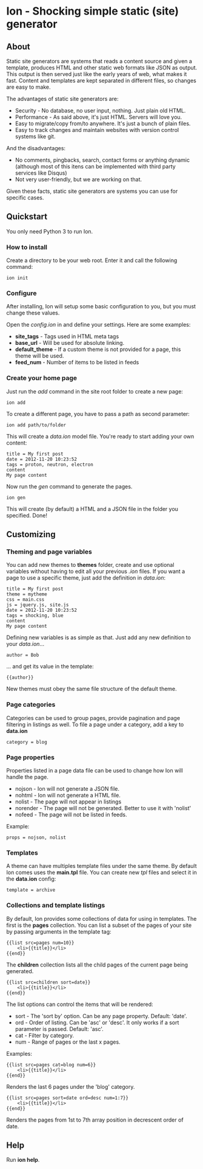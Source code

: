 # Ion - Shocking simple static (site) generator

## About
Static site generators are systems that reads a content source and given a template, produces HTML and other static web formats like JSON as output. This output is then served just like the early years of web, what makes it fast. Content and templates are kept separated in different files, so changes are easy to make.

The advantages of static site generators are:
* Security - No database, no user input, nothing. Just plain old HTML.
* Performance - As said above, it's just HTML. Servers will love you.
* Easy to migrate/copy from/to anywhere. It's just a bunch of plain files.
* Easy to track changes and maintain websites with version control systems like git.

And the disadvantages:
* No comments, pingbacks, search, contact forms or anything dynamic (although most of this itens can be implemented with third party services like Disqus)
* Not very user-friendly, but we are working on that.

Given these facts, static site generators are systems you can use for specific cases.

## Quickstart
You only need Python 3 to run Ion.

### How to install
Create a directory to be your web root. Enter it and call the following command:
    
	ion init

### Configure
After installing, Ion will setup some basic configuration to you, but you must change these values.

Open the *config.ion* in and define your settings. Here are some examples:
* **site_tags** - Tags used in HTML meta tags
* **base_url** - Will be used for absolute linking.
* **default_theme** - If a custom theme is not provided for a page, this theme will be used.
* **feed_num** - Number of items to be listed in feeds

### Create your home page
Just run the *add* command in the site root folder to create a new page:

    ion add
    
To create a different page, you have to pass a path as second parameter:

    ion add path/to/folder

This will create a *data.ion* model file. You're ready to start adding your own content:

    title = My first post
    date = 2012-11-20 10:23:52
    tags = proton, neutron, electron
    content
    My page content

Now run the *gen* command to generate the pages.
    
    ion gen

This will create (by default) a HTML and a JSON file in the folder you specified. Done!

## Customizing
### Theming and page variables
You can add new themes to **themes** folder, create and use optional variables without having to edit all your previous *.ion* files. If you want a page to use a specific theme, just add the definition in *data.ion*:

    title = My first post
    theme = mytheme
    css = main.css
    js = jquery.js, site.js
    date = 2012-11-20 10:23:52
    tags = shocking, blue
    content
    My page content

Defining new variables is as simple as that. Just add any new definition to your *data.ion*...

    author = Bob

... and get its value in the template:

    {{author}}

New themes must obey the same file structure of the default theme.

### Page categories
Categories can be used to group pages, provide pagination and page filtering in listings as well.
To file a page under a category, add a key to **data.ion**

	category = blog

### Page properties
Properties listed in a page data file can be used to change how Ion will handle the page.

* nojson - Ion will not generate a JSON file.
* nohtml - Ion will not generate a HTML file.
* nolist - The page will not appear in listings
* norender - The page will not be generated. Better to use it with 'nolist'
* nofeed - The page will not be listed in feeds.

Example:

	props = nojson, nolist

### Templates
A theme can have multiples template files under the same theme. By default Ion comes uses the **main.tpl** file. You can create new *tpl* files and select it in the **data.ion** config:

    template = archive

### Collections and template listings
By default, Ion provides some collections of data for using in templates. The first is the **pages** collection. You can list a subset of the pages of your site by passing arguments in the template tag:

	{{list src=pages num=10}}
        <li>{{title}}</li>
    {{end}}

The **children** collection lists all the child pages of the current page being generated.

	{{list src=children sort=date}}
        <li>{{title}}</li>
    {{end}}

The list options can control the items that will be rendered:

* sort - The 'sort by' option. Can be any page property. Default: 'date'.
* ord - Order of listing. Can be 'asc' or 'desc'. It only works if a sort parameter is passed. Default: 'asc'.
* cat - Filter by category.
* num - Range of pages or the last x pages.

Examples:

    {{list src=pages cat=blog num=6}}
		<li>{{title}}</li>
	{{end}}

Renders the last 6 pages under the 'blog' category.

	{{list src=pages sort=date ord=desc num=1:7}}
		<li>{{title}}</li>
	{{end}}

Renders the pages from 1st to 7th array position in decrescent order of date.

## Help

Run **ion help**.
